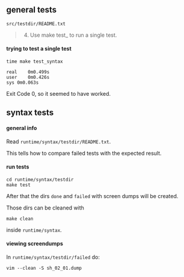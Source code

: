 ## general tests

`src/testdir/README.txt`

> 4) Use make test_<subject> to run a single test.

#### trying to test a single test

```
time make test_syntax
```

```
real	0m0.499s
user	0m0.426s
sys	0m0.063s
```

Exit Code 0, so it seemed to have worked.

## syntax tests

#### general info

Read `runtime/syntax/testdir/README.txt`.

This tells how to compare failed tests with the expected result.

#### run tests

```
cd runtime/syntax/testdir
make test
```

After that the dirs `done` and `failed` with screen dumps will be created.

Those dirs can be cleaned with
```
make clean
```
inside `runtime/syntax`.

#### viewing screendumps

In `runtime/syntax/testdir/failed` do:
```
vim --clean -S sh_02_01.dump
```
